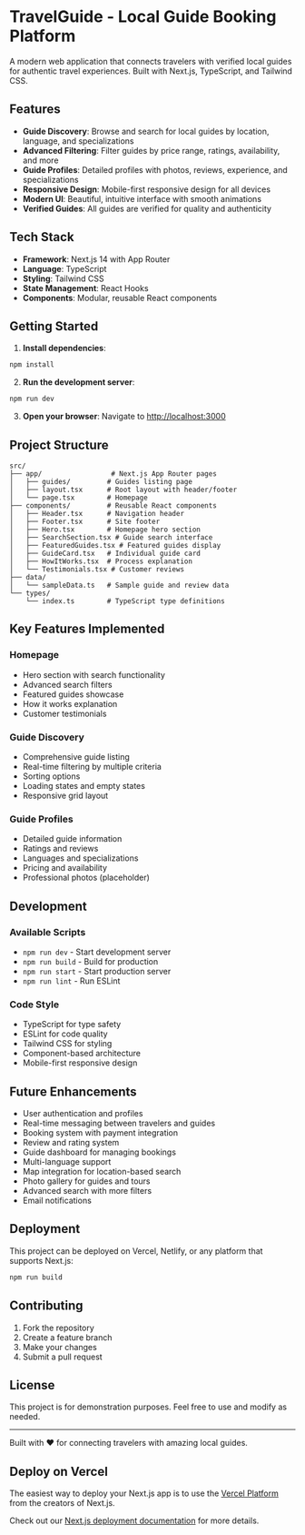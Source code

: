 # TravelGuide - Local Guide Booking Platform

A modern web application that connects travelers with verified local guides for authentic travel experiences. Built with Next.js, TypeScript, and Tailwind CSS.

## Features

- **Guide Discovery**: Browse and search for local guides by location, language, and specializations
- **Advanced Filtering**: Filter guides by price range, ratings, availability, and more
- **Guide Profiles**: Detailed profiles with photos, reviews, experience, and specializations
- **Responsive Design**: Mobile-first responsive design for all devices
- **Modern UI**: Beautiful, intuitive interface with smooth animations
- **Verified Guides**: All guides are verified for quality and authenticity

## Tech Stack

- **Framework**: Next.js 14 with App Router
- **Language**: TypeScript
- **Styling**: Tailwind CSS
- **State Management**: React Hooks
- **Components**: Modular, reusable React components

## Getting Started

1. **Install dependencies**:
```bash
npm install
```

2. **Run the development server**:
```bash
npm run dev
```

3. **Open your browser**: Navigate to [http://localhost:3000](http://localhost:3000)

## Project Structure

```
src/
├── app/                 # Next.js App Router pages
│   ├── guides/         # Guides listing page
│   ├── layout.tsx      # Root layout with header/footer
│   └── page.tsx        # Homepage
├── components/         # Reusable React components
│   ├── Header.tsx      # Navigation header
│   ├── Footer.tsx      # Site footer
│   ├── Hero.tsx        # Homepage hero section
│   ├── SearchSection.tsx # Guide search interface
│   ├── FeaturedGuides.tsx # Featured guides display
│   ├── GuideCard.tsx   # Individual guide card
│   ├── HowItWorks.tsx  # Process explanation
│   └── Testimonials.tsx # Customer reviews
├── data/
│   └── sampleData.ts   # Sample guide and review data
└── types/
    └── index.ts        # TypeScript type definitions
```

## Key Features Implemented

### Homepage
- Hero section with search functionality
- Advanced search filters
- Featured guides showcase
- How it works explanation
- Customer testimonials

### Guide Discovery
- Comprehensive guide listing
- Real-time filtering by multiple criteria
- Sorting options
- Loading states and empty states
- Responsive grid layout

### Guide Profiles
- Detailed guide information
- Ratings and reviews
- Languages and specializations
- Pricing and availability
- Professional photos (placeholder)

## Development

### Available Scripts

- `npm run dev` - Start development server
- `npm run build` - Build for production
- `npm run start` - Start production server
- `npm run lint` - Run ESLint

### Code Style

- TypeScript for type safety
- ESLint for code quality
- Tailwind CSS for styling
- Component-based architecture
- Mobile-first responsive design

## Future Enhancements

- User authentication and profiles
- Real-time messaging between travelers and guides
- Booking system with payment integration
- Review and rating system
- Guide dashboard for managing bookings
- Multi-language support
- Map integration for location-based search
- Photo gallery for guides and tours
- Advanced search with more filters
- Email notifications

## Deployment

This project can be deployed on Vercel, Netlify, or any platform that supports Next.js:

```bash
npm run build
```

## Contributing

1. Fork the repository
2. Create a feature branch
3. Make your changes
4. Submit a pull request

## License

This project is for demonstration purposes. Feel free to use and modify as needed.

---

Built with ❤️ for connecting travelers with amazing local guides.

## Deploy on Vercel

The easiest way to deploy your Next.js app is to use the [Vercel Platform](https://vercel.com/new?utm_medium=default-template&filter=next.js&utm_source=create-next-app&utm_campaign=create-next-app-readme) from the creators of Next.js.

Check out our [Next.js deployment documentation](https://nextjs.org/docs/app/building-your-application/deploying) for more details.
